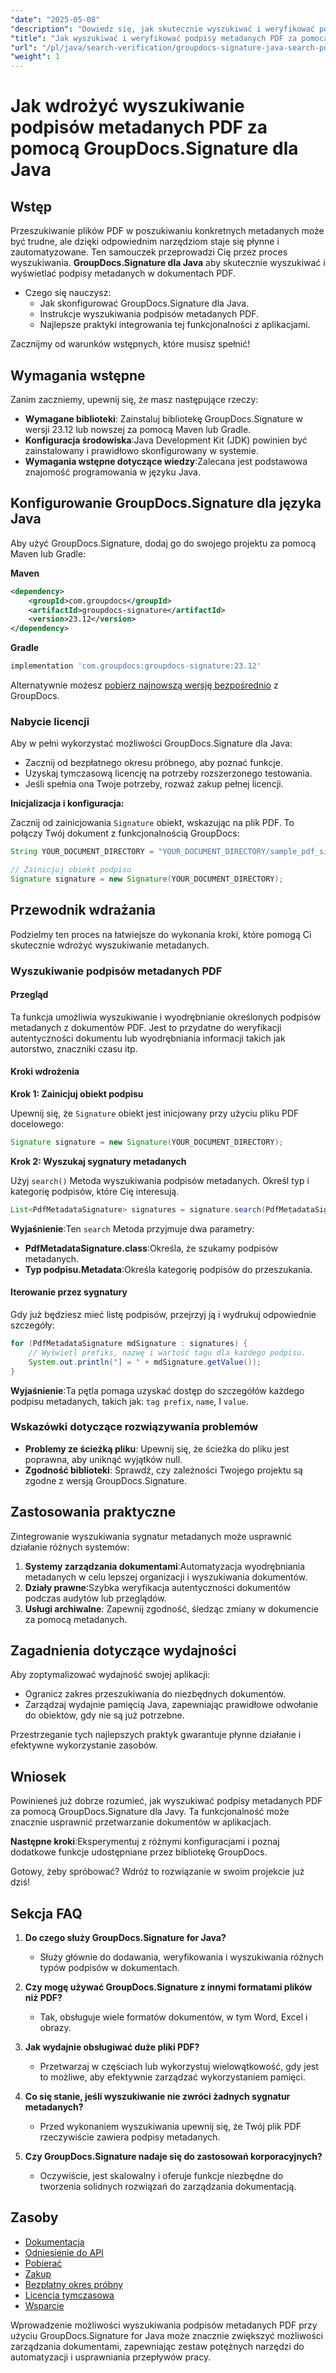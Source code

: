 ```yaml
---
"date": "2025-05-08"
"description": "Dowiedz się, jak skutecznie wyszukiwać i weryfikować podpisy metadanych w dokumentach PDF za pomocą GroupDocs.Signature for Java. Usprawnij zarządzanie dokumentami dzięki naszemu przewodnikowi krok po kroku."
"title": "Jak wyszukiwać i weryfikować podpisy metadanych PDF za pomocą GroupDocs.Signature dla Java"
"url": "/pl/java/search-verification/groupdocs-signature-java-search-pdf-metadata-signatures/"
"weight": 1
---
```


# Jak wdrożyć wyszukiwanie podpisów metadanych PDF za pomocą GroupDocs.Signature dla Java

## Wstęp

Przeszukiwanie plików PDF w poszukiwaniu konkretnych metadanych może być trudne, ale dzięki odpowiednim narzędziom staje się płynne i zautomatyzowane. Ten samouczek przeprowadzi Cię przez proces wyszukiwania. **GroupDocs.Signature dla Java** aby skutecznie wyszukiwać i wyświetlać podpisy metadanych w dokumentach PDF.

- Czego się nauczysz:
  - Jak skonfigurować GroupDocs.Signature dla Java.
  - Instrukcje wyszukiwania podpisów metadanych PDF.
  - Najlepsze praktyki integrowania tej funkcjonalności z aplikacjami.

Zacznijmy od warunków wstępnych, które musisz spełnić!

## Wymagania wstępne

Zanim zaczniemy, upewnij się, że masz następujące rzeczy:

- **Wymagane biblioteki**: Zainstaluj bibliotekę GroupDocs.Signature w wersji 23.12 lub nowszej za pomocą Maven lub Gradle.
- **Konfiguracja środowiska**:Java Development Kit (JDK) powinien być zainstalowany i prawidłowo skonfigurowany w systemie.
- **Wymagania wstępne dotyczące wiedzy**:Zalecana jest podstawowa znajomość programowania w języku Java.

## Konfigurowanie GroupDocs.Signature dla języka Java

Aby użyć GroupDocs.Signature, dodaj go do swojego projektu za pomocą Maven lub Gradle:

**Maven**
```xml
<dependency>
    <groupId>com.groupdocs</groupId>
    <artifactId>groupdocs-signature</artifactId>
    <version>23.12</version>
</dependency>
```

**Gradle**
```gradle
implementation 'com.groupdocs:groupdocs-signature:23.12'
```

Alternatywnie możesz [pobierz najnowszą wersję bezpośrednio](https://releases.groupdocs.com/signature/java/) z GroupDocs.

### Nabycie licencji

Aby w pełni wykorzystać możliwości GroupDocs.Signature dla Java:
- Zacznij od bezpłatnego okresu próbnego, aby poznać funkcje.
- Uzyskaj tymczasową licencję na potrzeby rozszerzonego testowania.
- Jeśli spełnia ona Twoje potrzeby, rozważ zakup pełnej licencji.

**Inicjalizacja i konfiguracja:**

Zacznij od zainicjowania `Signature` obiekt, wskazując na plik PDF. To połączy Twój dokument z funkcjonalnością GroupDocs:

```java
String YOUR_DOCUMENT_DIRECTORY = "YOUR_DOCUMENT_DIRECTORY/sample_pdf_signed_metadata.pdf"; // Zastąp ścieżką do pliku

// Zainicjuj obiekt podpisu
Signature signature = new Signature(YOUR_DOCUMENT_DIRECTORY);
```

## Przewodnik wdrażania

Podzielmy ten proces na łatwiejsze do wykonania kroki, które pomogą Ci skutecznie wdrożyć wyszukiwanie metadanych.

### Wyszukiwanie podpisów metadanych PDF

#### Przegląd

Ta funkcja umożliwia wyszukiwanie i wyodrębnianie określonych podpisów metadanych z dokumentów PDF. Jest to przydatne do weryfikacji autentyczności dokumentu lub wyodrębniania informacji takich jak autorstwo, znaczniki czasu itp.

#### Kroki wdrożenia

**Krok 1: Zainicjuj obiekt podpisu**

Upewnij się, że `Signature` obiekt jest inicjowany przy użyciu pliku PDF docelowego:

```java
Signature signature = new Signature(YOUR_DOCUMENT_DIRECTORY);
```

**Krok 2: Wyszukaj sygnatury metadanych**

Użyj `search()` Metoda wyszukiwania podpisów metadanych. Określ typ i kategorię podpisów, które Cię interesują.

```java
List<PdfMetadataSignature> signatures = signature.search(PdfMetadataSignature.class, SignatureType.Metadata);
```

**Wyjaśnienie**:Ten `search` Metoda przyjmuje dwa parametry:
- **PdfMetadataSignature.class**:Określa, że szukamy podpisów metadanych.
- **Typ podpisu.Metadata**:Określa kategorię podpisów do przeszukania.

#### Iterowanie przez sygnatury

Gdy już będziesz mieć listę podpisów, przejrzyj ją i wydrukuj odpowiednie szczegóły:

```java
for (PdfMetadataSignature mdSignature : signatures) {
    // Wyświetl prefiks, nazwę i wartość tagu dla każdego podpisu.
    System.out.println("] = " + mdSignature.getValue());
}
```

**Wyjaśnienie**:Ta pętla pomaga uzyskać dostęp do szczegółów każdego podpisu metadanych, takich jak: `tag prefix`, `name`, I `value`.

### Wskazówki dotyczące rozwiązywania problemów

- **Problemy ze ścieżką pliku**: Upewnij się, że ścieżka do pliku jest poprawna, aby uniknąć wyjątków null.
- **Zgodność biblioteki**: Sprawdź, czy zależności Twojego projektu są zgodne z wersją GroupDocs.Signature.

## Zastosowania praktyczne

Zintegrowanie wyszukiwania sygnatur metadanych może usprawnić działanie różnych systemów:

1. **Systemy zarządzania dokumentami**:Automatyzacja wyodrębniania metadanych w celu lepszej organizacji i wyszukiwania dokumentów.
2. **Działy prawne**:Szybka weryfikacja autentyczności dokumentów podczas audytów lub przeglądów.
3. **Usługi archiwalne**: Zapewnij zgodność, śledząc zmiany w dokumencie za pomocą metadanych.

## Zagadnienia dotyczące wydajności

Aby zoptymalizować wydajność swojej aplikacji:
- Ogranicz zakres przeszukiwania do niezbędnych dokumentów.
- Zarządzaj wydajnie pamięcią Java, zapewniając prawidłowe odwołanie do obiektów, gdy nie są już potrzebne.

Przestrzeganie tych najlepszych praktyk gwarantuje płynne działanie i efektywne wykorzystanie zasobów.

## Wniosek

Powinieneś już dobrze rozumieć, jak wyszukiwać podpisy metadanych PDF za pomocą GroupDocs.Signature dla Javy. Ta funkcjonalność może znacznie usprawnić przetwarzanie dokumentów w aplikacjach.

**Następne kroki**:Eksperymentuj z różnymi konfiguracjami i poznaj dodatkowe funkcje udostępniane przez bibliotekę GroupDocs.

Gotowy, żeby spróbować? Wdróż to rozwiązanie w swoim projekcie już dziś!

## Sekcja FAQ

1. **Do czego służy GroupDocs.Signature for Java?**
   - Służy głównie do dodawania, weryfikowania i wyszukiwania różnych typów podpisów w dokumentach.

2. **Czy mogę używać GroupDocs.Signature z innymi formatami plików niż PDF?**
   - Tak, obsługuje wiele formatów dokumentów, w tym Word, Excel i obrazy.

3. **Jak wydajnie obsługiwać duże pliki PDF?**
   - Przetwarzaj w częściach lub wykorzystuj wielowątkowość, gdy jest to możliwe, aby efektywnie zarządzać wykorzystaniem pamięci.

4. **Co się stanie, jeśli wyszukiwanie nie zwróci żadnych sygnatur metadanych?**
   - Przed wykonaniem wyszukiwania upewnij się, że Twój plik PDF rzeczywiście zawiera podpisy metadanych.

5. **Czy GroupDocs.Signature nadaje się do zastosowań korporacyjnych?**
   - Oczywiście, jest skalowalny i oferuje funkcje niezbędne do tworzenia solidnych rozwiązań do zarządzania dokumentacją.

## Zasoby
- [Dokumentacja](https://docs.groupdocs.com/signature/java/)
- [Odniesienie do API](https://reference.groupdocs.com/signature/java/)
- [Pobierać](https://releases.groupdocs.com/signature/java/)
- [Zakup](https://purchase.groupdocs.com/buy)
- [Bezpłatny okres próbny](https://releases.groupdocs.com/signature/java/)
- [Licencja tymczasowa](https://purchase.groupdocs.com/temporary-license/)
- [Wsparcie](https://forum.groupdocs.com/c/signature/)

Wprowadzenie możliwości wyszukiwania podpisów metadanych PDF przy użyciu GroupDocs.Signature for Java może znacznie zwiększyć możliwości zarządzania dokumentami, zapewniając zestaw potężnych narzędzi do automatyzacji i usprawniania przepływów pracy.